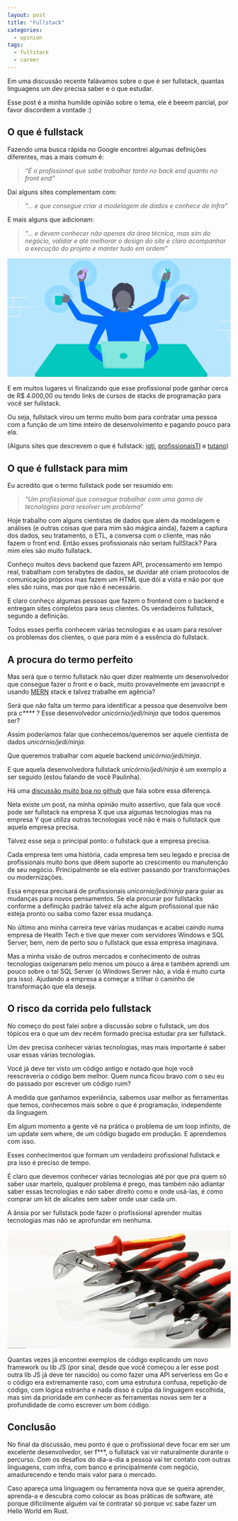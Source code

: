 ```yaml
---
layout: post
title: "Fullstack"
categories: 
  - opinion
tags:
  - fullstack
  - career
---
```



Em uma discussão recente falávamos sobre o que é ser fullstack, quantas linguagens um dev precisa saber e o que estudar.

Esse post é a minha humilde opinião sobre o tema, ele é beeem parcial, por favor discordem a vontade :)

## O que é fullstack

Fazendo uma busca rápida no Google encontrei algumas definições diferentes, mas a mais comum é:

> _“É o profissional que sabe trabalhar tanto no back end quanto no front end”_ 

Daí alguns sites complementam com:

> _“... e que consegue criar a modelagem de dados e conhece de infra”_

E mais alguns que adicionam:

> _“... e devem conhecer não apenas da área técnica, mas sim do negócio, validar e até melhorar o design do site e claro acompanhar a execução do projeto e manter tudo em ordem“_


![fullstack][fullstack]

E em muitos lugares vi finalizando que esse profissional pode ganhar cerca de R$ 4.000,00 ou tendo links de cursos de stacks de programação para você ser fullstack.

Ou seja, fullstack virou um termo muito bom para contratar uma pessoa com a função de um time inteiro de desenvolvimento e pagando pouco para ela.

(Alguns sites que descrevem o que é fullstack: [igti][igti], [profissionaisTI][proffisionaisTI] e [tutano][tutano])

## O que é fullstack para mim 

Eu acredito que o termo fullstack pode ser resumido em:

> _“Um profissional que consegue trabalhar com uma gama de tecnologias para resolver um problema”_

Hoje trabalho com alguns cientistas de dados que além da modelagem e análises (e outras coisas que para mim são mágica ainda), fazem a captura dos dados, seu tratamento, o ETL, a conversa com o cliente, mas não fazem o front end. Então esses profissionais não seriam fullStack? Para mim eles são muito fullstack.

Conheço muitos devs backend que fazem API, processamento em tempo real, trabalham com terabytes de dados, se duvidar até criam protocolos de comunicação próprios mas fazem um HTML que dói a vista e não por que eles são ruins, mas por que não é necessário.

E claro conheço algumas pessoas que fazem o frontend com o backend e entregam sites completos para seus clientes. Os verdadeiros fullstack, segundo a definição.

Todos esses perfis conhecem várias tecnologias e as usam para resolver os problemas dos clientes, o que para mim é a essência do fullstack.

## A procura do termo perfeito

Mas será que o termo fullstack não quer dizer realmente um desenvolvedor que consegue fazer o front e o back, muito provavelmente em javascript e usando [MERN][mern] stack e talvez trabalhe em agência?

Será que não falta um termo para identificar a pessoa que desenvolve bem pra _c****_ ?  Esse desenvolvedor _unicórnio/jedi/ninja_ que todos queremos ser?

Assim poderíamos falar que conhecemos/queremos ser aquele cientista de dados _unicórnio/jedi/ninja_.

Que queremos trabalhar com aquele backend _unicórnio/jedi/ninja_.

E que aquela desenvolvedora fullstack _unicórnio/jedi/ninja_ é um exemplo a ser seguido (estou falando de você Paulinha).

Há uma [discussão muito boa no github][discussao] que fala sobre essa diferença.

Nela existe um post, na minha opinião muito assertivo, que fala que você pode ser fullstack na empresa X que usa algumas tecnologias mas na empresa Y que utiliza outras tecnologias você não é mais o fullstack que aquela empresa precisa.

Talvez esse seja o principal ponto: o fullstack que a empresa precisa.

Cada empresa tem uma história, cada empresa tem seu legado e precisa de profissionais muito bons que dêem suporte ao crescimento ou manutenção de seu negócio. Principalmente se ela estiver passando por transformações ou modernizações.

Essa empresa precisará de profissionais _unicornio/jedi/ninja_ para guiar as mudanças para novos pensamentos. Se ela procurar por fullstacks conforme a definição padrão talvez ela ache algum profissional que não esteja pronto ou saiba como fazer essa mudança.

No último ano minha carreira teve várias mudanças e acabei caindo numa empresa de Health Tech e tive que mexer com servidores Windows e SQL Server, bem, nem de perto sou o fullstack que essa empresa imaginava.

Mas a minha visão de outros mercados e conhecimento de outras tecnologias oxigenaram pelo menos um pouco a área e também aprendi um pouco sobre o tal SQL Server (o Windows Server não, a vida é muito curta pra isso). Ajudando a empresa a começar a trilhar o caminho de transformação que ela deseja.

## O risco da corrida pelo fullstack 

No começo do post falei sobre a discussão sobre o fullstack, um dos tópicos era o que um dev recém formado precisa estudar pra ser fullstack.

Um dev precisa conhecer várias tecnologias, mas mais importante é saber usar essas várias tecnologias.

Você já deve ter visto um código antigo e notado que hoje você reescreveria o código bem melhor. Quem nunca ficou bravo com o seu eu do passado por escrever um código ruim?

A medida que ganhamos experiência, sabemos usar melhor as ferramentas que temos, conhecemos mais sobre o que é programação, independente da linguagem.

Em algum momento a gente vê na prática o problema de um loop infinito, de um update sem where, de um código bugado em produção. E aprendemos com isso.

Esses conhecimentos que formam um verdadeiro profissional fullstack e pra isso é preciso de tempo.

É claro que devemos conhecer várias tecnologias até por que pra quem só saber usar martelo, qualquer problema é prego, mas também não adiantar saber essas tecnologias e não saber direito como e onde usá-las, é como comprar um kit de alicates sem saber onde usar cada um. 

A ânsia por ser fullstack pode fazer o profissional aprender muitas tecnologias mas não se aprofundar em nenhuma.

![alicates][alicates]
 
Quantas vezes já encontrei exemplos de código explicando um novo framework ou lib JS (por sinal, desde que você começou a ler esse post outra lib JS já deve ter nascido) ou como fazer uma API serverless em Go e o código era extremamente raso, com uma estrutura confusa, repetição de código, com lógica estranha e nada disso é culpa da linguagem escolhida, mas sim da prioridade em conhecer as ferramentas novas sem ter a profundidade de como escrever um bom código.

## Conclusão

No final da discussão, meu ponto é que o profissional deve focar em ser  um excelente desenvolvedor, ser f***, o fullstack vai vir naturalmente durante o percurso. Com os desafios do dia-a-dia a pessoa vai ter contato com outras linguagens, com infra, com banco e principalmente com negócio, amadurecendo e tendo mais valor para o mercado.

Caso apareça uma linguagem ou ferramenta nova que se queira aprender, aprenda-a e descubra como colocar as boas práticas de software, até porque dificilmente alguém vai te contratar só porque vc sabe fazer um Hello World em Rust.



[igti]: https://igti.com.br/blog/o-que-faz-um-desenvolvedor-full-stack/
[proffisionaisTI]: https://www.profissionaisti.com.br/2019/02/de-programador-para-desenvolvedor-full-stack-o-que-muda-na-sua-carreira-e-como-se-tornar-um/
[tutano]: http://tutano.trampos.co/7318-guia-de-profissoes-desenvolvedor-full-stack/
[mern]: https://www.be-practical.com/What-is-MERN-Stack-Development.html
[discussao]: https://github.com/frontendbr/forum/issues/506

[alicates]: /assets/fullstack/alicates.jpeg
[fullstack]: /assets/fullstack/fullstack.png
